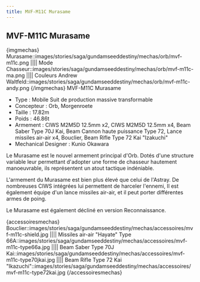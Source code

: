 ```yaml
---
title: MVF-M11C Murasame
---
```


MVF-M11C Murasame
-----------------

{imgmechas}
Murasame::images/stories/saga/gundamseeddestiny/mechas/orb/mvf-m11c.png
||||
Mode Chasseur::images/stories/saga/gundamseeddestiny/mechas/orb/mvf-m11c-ma.png
||||
Couleurs Andrew Waltfeld::images/stories/saga/gundamseeddestiny/mechas/orb/mvf-m11c-andy.png
{/imgmechas}
MVF-M11C Murasame   
  
- Type : Mobile Suit de production massive transformable  
- Concepteur : Orb, Morgenroete  
- Taille : 17.82m  
- Poids : 46.86t  
- Armement : CIWS M2M5D 12.5mm x2, CIWS M2M5D 12.5mm x4, Beam Saber Type 70J Kai, Beam Cannon haute puissance Type 72, Lance missiles air-air x4, Bouclier, Beam Rifle Type 72 Kai "Izakuchi"  
- Mechanical Designer : Kunio Okawara  
  
Le Murasame est le nouvel armement principal d'Orb. Dotés d'une structure variable leur permettant d'adopter une forme de chasseur hautement manoeuvrable, ils représentent un atout tactique indéniable.   
  
L'armement du Murasame est bien plus élevé que celui de l'Astray. De nombreuses CIWS intégrées lui permettent de harceler l'ennemi, Il est également équipe d'un lance missiles air-air, et il peut porter différentes armes de poing.   
  
Le Murasame est également décliné en version Reconnaissance.


{accessoiresmechas}
Bouclier::images/stories/saga/gundamseeddestiny/mechas/accessoires/mvf-m11c-shield.jpg
||||
Missiles air-air "Hayate" Type 66A::images/stories/saga/gundamseeddestiny/mechas/accessoires/mvf-m11c-type66a.jpg
||||
Beam Saber Type 70J Kai::images/stories/saga/gundamseeddestiny/mechas/accessoires/mvf-m11c-type70jkai.jpg
||||
Beam Rifle Type 72 Kai "Ikazuchi"::images/stories/saga/gundamseeddestiny/mechas/accessoires/mvf-m11c-type72kai.jpg
{/accessoiresmechas}